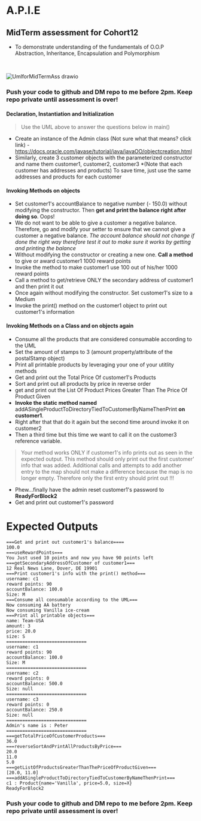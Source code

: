 # **A.P.I.E**
## MidTerm assessment for Cohort12

- To demonstrate understanding of the fundamentals of O.O.P Abstraction, Inheritance, Encapsulation and Polymorphism
 
<br />

![UmlforMidTermAss drawio](https://user-images.githubusercontent.com/10773482/195132286-dca29abf-d0fc-413b-a7c5-1624a6070434.png)

### Push your code to github and DM repo to me before 2pm. Keep repo private until assessment is over!


#### Declaration, Instantiation and Initialization
> Use the UML above to answer the questions below in main()
- Create an instance of the Admin class (Not sure what that means? click link) - https://docs.oracle.com/javase/tutorial/java/javaOO/objectcreation.html
- Similarly, create 3 customer objects with the parameterized constructor and name them customer1, customer2, customer3 
*(Note that each customer has addresses and products) To save time, just use the same addresses and products for each customer

#### Invoking Methods on objects 
- Set customer1's accountBalance to negative number (- 150.0) without modifying the constructor. Then **get and print the balance right after doing so**. Oops!
- We do not want to be able to give a customer a negative balance. Therefore, go and modify your setter to ensure that we cannot give a customer a negative balance. *The account balance should not change if done the right way therefore test it out to make sure it works by getting and printing the balance*
- Without modifying the constructor or creating a new one. **Call a method** to give or award customer1 1000 reward points
- Invoke the method to make customer1 use 100 out of his/her 1000 reward points
- Call a method to get/retrieve ONLY the secondary address of customer1 and then print it out
- Once again without modifying the constructor. Set customer1's size to a Medium
- Invoke the print() method on the customer1 object to print out customer1's information

#### Invoking Methods on a Class and on objects again
- Consume all the products that are considered consumable according to the UML
- Set the amount of stamps to 3 (amount property/attribute of the postalStamp object) 
- Print all printable products by leveraging your one of your utitlity methods
- Get and print out the Total Price Of customer1's Products
- Sort and print out all products by price in reverse order 
- get and print out the List Of Product Prices Greater Than The Price Of Product Given
- **Invoke the static method named** addASingleProductToDirectoryTiedToCustomerByNameThenPrint **on customer1**.
- Right after that that do it again but the second time around invoke it on customer2 
- Then a third time but this time we want to call it on the customer3 reference variable.
> Your method works ONLY if customer1's info prints out as seen in the expected output.
>  This method should only print out the first customer' info that was added. 
>  Additional calls and attempts to add another entry to the map should not make a difference because the map is no longer empty. Therefore only the first entry should print out !!!
- Phew...finally have the admin reset customer1's password to **ReadyForBlock2**
- Get and print out customer1's password


# Expected Outputs
```
===Get and print out customer1's balance====
100.0
===useRewardPoints===
You Just used 10 points and now you have 90 points left
===getSecondaryAddressOfCustomer of customer1===
12 Real News Lane, Dover, DE 19901
===Print customer1's info with the print() method===
username: c1
reward points: 90
accountBalance: 100.0
Size: M
===Consume all consumable according to the UML===
Now consuming AA battery
Now consuming Vanilla ice-cream
===Print all printable objects===
name: Team-USA
amount: 3
price: 20.0
size: S
==============================
username: c1
reward points: 90
accountBalance: 100.0
Size: M
==============================
username: c2
reward points: 0
accountBalance: 500.0
Size: null
==============================
username: c3
reward points: 0
accountBalance: 250.0
Size: null
==============================
Admin's name is : Peter
==============================
===getTotalPriceOfCustomerProducts===
36.0
===reverseSortAndPrintAllProductsByPrice===
20.0
11.0
5.0
===getListOfProductsGreaterThanThePriceOfProductGiven===
[20.0, 11.0]
===addASingleProductToDirectoryTiedToCustomerByNameThenPrint===
c1 : Product{name='Vanilla', price=5.0, size=X}
ReadyForBlock2
```
### Push your code to github and DM repo to me before 2pm. Keep repo private until assessment is over!
